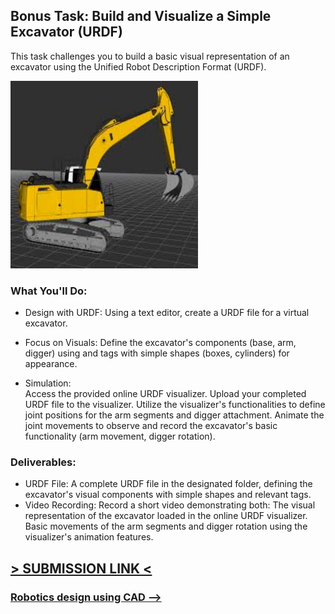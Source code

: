 ## Bonus Task: Build and Visualize a Simple Excavator (URDF)

This task challenges you to build a basic visual representation of an excavator using the Unified Robot Description Format (URDF).

<img src="https://github.com/Krishnendu8904/RobotDesign/blob/main/URDF/images.jpeg?raw=true" width="300" height="300"> 

### What You'll Do:

* Design with URDF:  Using a text editor, create a URDF file for a virtual excavator.

* Focus on Visuals:  Define the excavator's components (base, arm, digger) using <visual> and <geometry> tags with simple shapes (boxes, cylinders) for appearance.

* Simulation:  
Access the provided online URDF visualizer. 
Upload your completed URDF file to the visualizer.
Utilize the visualizer's functionalities to define joint positions for the arm segments and digger attachment.
Animate the joint movements to observe and record the excavator's basic functionality (arm movement, digger rotation).

### Deliverables:

* URDF File: A complete URDF file in the designated folder, defining the excavator's visual components with simple shapes and relevant tags.
* Video Recording: Record a short video demonstrating both:
The visual representation of the excavator loaded in the online URDF visualizer.
Basic movements of the arm segments and digger rotation using the visualizer's animation features.

## [> SUBMISSION LINK <]()

### [Robotics design using CAD -->](https://github.com/Krishnendu8904/RobotDesign/blob/main/CAD/introduction2CAD.md)